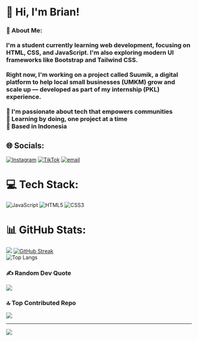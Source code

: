 # 👋 Hi, I'm Brian!
### 💫 About Me:<br><br>I'm a student currently learning web development, focusing on **HTML**, **CSS**, and **JavaScript**. I'm also exploring modern UI frameworks like **Bootstrap** and **Tailwind CSS**.<br><br>Right now, I'm working on a project called **Suumik**, a digital platform to help local small businesses (UMKM) grow and scale up — developed as part of my internship (PKL) experience.<br><br>🌱 I'm passionate about tech that empowers communities  <br>🔧 Learning by doing, one project at a time  <br>📍 Based in Indonesia  <br>


## 🌐 Socials:
[![Instagram](https://img.shields.io/badge/Instagram-%23E4405F.svg?logo=Instagram&logoColor=white)](https://instagram.com/briandnr) [![TikTok](https://img.shields.io/badge/TikTok-%23000000.svg?logo=TikTok&logoColor=white)](https://tiktok.com/@briiiaaaannnnnn) [![email](https://img.shields.io/badge/Email-D14836?logo=gmail&logoColor=white)](mailto:dbrianatha@gmail.com) 

# 💻 Tech Stack:
![JavaScript](https://img.shields.io/badge/javascript-%23323330.svg?style=plastic&logo=javascript&logoColor=%23F7DF1E) ![HTML5](https://img.shields.io/badge/html5-%23E34F26.svg?style=plastic&logo=html5&logoColor=white) ![CSS3](https://img.shields.io/badge/css3-%231572B6.svg?style=plastic&logo=css3&logoColor=white)
# 📊 GitHub Stats:
![](https://github-readme-stats.vercel.app/api?username=briangtg&theme=dark&hide_border=false&include_all_commits=true&count_private=true)
[![GitHub Streak](https://github-readme-streak-stats.herokuapp.com?user=briangtg&theme=dark&hide_border=true&locale=id)](https://git.io/streak-stats)<br>
![Top Langs](https://github-readme-stats.vercel.app/api/top-langs/?username=briangtg&layout=compact)


### ✍️ Random Dev Quote
![](https://quotes-github-readme.vercel.app/api?type=vetical&theme=dark)

### 🔝 Top Contributed Repo
![](https://github-contributor-stats.vercel.app/api?username=briangtg&limit=5&theme=dark&combine_all_yearly_contributions=true)

---
[![](https://visitcount.itsvg.in/api?id=briangtg&icon=5&color=0)](https://visitcount.itsvg.in)

<!-- Proudly created with GPRM ( https://gprm.itsvg.in ) -->
